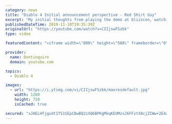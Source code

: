 ```yaml
---
category: news
title: "Diablo 4 Initial announcement perspective - Red Shirt Guy"
excerpt: "My initial thoughts from playing the demo at blizzcon, watching the developer interviews, and listening to the wacky Q&A from the systems and features panel."
publishedDateTime: 2019-11-10T19:35:39Z
originalUrl: "https://youtube.com/watch?v=CIIjswFSzbk"
type: video

featuredContent: "<iframe width=\"800\" height=\"500\" frameborder=\"0\" src=\"https://www.youtube.com/embed/CIIjswFSzbk\" allow=\"accelerometer; autoplay; encrypted-media; gyroscope; picture-in-picture\" allowfullscreen></iframe>"

provider:
  name: Dontinquire
  domain: youtube.com

topics:
  - Diablo 4

images:
  - url: "https://i.ytimg.com/vi/CIIjswFSzbk/maxresdefault.jpg"
    width: 1280
    height: 720
    isCached: true

secured: "xJAELHfjgudt1TS1SEpCBwBQ2zXQ6BPKgMkqKEUMzxJ6FFztX8cjZIWw+2E4ahE6msHRg67u0z1jK//YqAttWItch9gNnEVTcsXDhEVPqDv/Q+tdJwl3jxS1ytV/eH8lHROBJKBYR54dRWVeDmOklV91takg3eNvMk2r+eqUSGjtQpKWbU2hidGeh/Ic5lXkaWXsgvKp88h3ymbJI/ltEsWWZ18fajHaxe7rJ/nzVoAmVjB5o6sqqZ9j2OYVvMqCJCGjfKLEgENhOI5Yyweeb/gP2Y1NnwngZJ0DzuxV4JC9hnqRuQQzxFwuyD+UlKE1a2Iuz1edCBPbGB4ggHjt+Yox6D3M5WQfbHBWEMQMSGUysOvEVAIxGEV9U4vx2OGldVV/NegLPx1prNKuEasof12zGN4AST54b76QmEHr95aBPquxlvZgv8gA0R8hNgD0;LhySAebqhMBG1VKhBywppg=="
---
```


